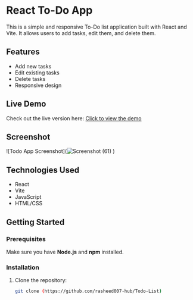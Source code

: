 # React To-Do App

This is a simple and responsive To-Do list application built with React and Vite. It allows users to add tasks, edit them, and delete them.

## Features

- Add new tasks
- Edit existing tasks
- Delete tasks
- Responsive design

## Live Demo

Check out the live version here: [Click to view the demo]((https://reactjs-todo-appss.netlify.app/))

## Screenshot

![Todo App Screenshot](![Screenshot (61)](https://github.com/user-attachments/assets/8de106c0-c442-4197-a5c8-43bde16e26d0)
)

## Technologies Used

- React
- Vite
- JavaScript
- HTML/CSS

## Getting Started

### Prerequisites

Make sure you have **Node.js** and **npm** installed.

### Installation

1. Clone the repository:
   ```bash
   git clone (https://github.com/rasheed007-hub/Todo-List)
